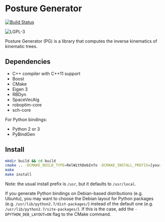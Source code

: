 Posture Generator
=================
[![Build Status](https://travis-ci.org/jorisv/PG.svg?branch=multi_robot)](https://travis-ci.org/jorisv/PG)

![LGPL-3](https://www.gnu.org/graphics/lgplv3-88x31.png)

Posture Generator (PG) is a library that computes the inverse kinematics of
kinematic trees.


## Dependencies

* C++ compiler with C++11 support
* Boost
* CMake
* Eigen 3
* RBDyn
* SpaceVecAlg
* roboptim-core
* sch-core

For Python bindings:

* Python 2 or 3
* PyBindGen


## Install

```sh
mkdir build && cd build
cmake .. -DCMAKE_BUILD_TYPE=RelWithDebInfo -DCMAKE_INSTALL_PREFIX=[your install prefix]
make
make install
```

Note: the usual install prefix is `/usr`, but it defaults to `/usr/local`.

If you generate Python bindings on Debian-based distributions (e.g. Ubuntu),
you may want to choose the Debian layout for Python packages (e.g.
`/usr/lib/python2.7/dist-packages/`) instead of the default one (e.g.
`/usr/lib/python2.7/site-packages/`). If this is the case, add the
`-DPYTHON_DEB_LAYOUT=ON` flag to the CMake command.

